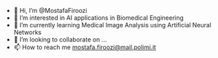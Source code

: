 - 👋 Hi, I’m @MostafaFiroozi
- 👀 I’m interested in AI applications in Biomedical Engineering  
- 🌱 I’m currently learning Medical Image Analysis using Artificial Neural Networks
- 💞️ I’m looking to collaborate on ...
- 📫 How to reach me mostafa.firoozi@mail.polimi.it

<!---
MostafaFiroozi/MostafaFiroozi is a ✨ special ✨ repository because its `README.md` (this file) appears on your GitHub profile.
You can click the Preview link to take a look at your changes.
--->
